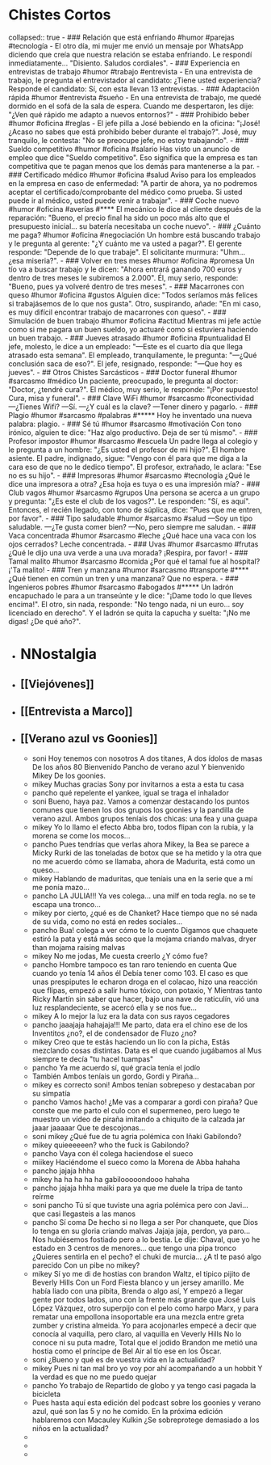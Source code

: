 # Chistes Cortos
collapsed:: true
	- ### Relación que está enfriando #humor #parejas #tecnología
		- El otro día, mi mujer me envió un mensaje por WhatsApp diciendo que creía que nuestra relación se estaba enfriando. Le respondí inmediatamente... "Disiento. Saludos cordiales".
	- ### Experiencia en entrevistas de trabajo #humor #trabajo #entrevista
		- En una entrevista de trabajo, le pregunta el entrevistador al candidato: ¿Tiene usted experiencia? Responde el candidato: Sí, con esta llevan 13 entrevistas.
	- ### Adaptación rápida #humor #entrevista #sueño
		- En una entrevista de trabajo, me quedé dormido en el sofá de la sala de espera. Cuando me despertaron, les dije: "¿Ven qué rápido me adapto a nuevos entornos?"
	- ### Prohibido beber #humor #oficina #reglas
		- El jefe pilla a José bebiendo en la oficina: "¡José! ¿Acaso no sabes que está prohibido beber durante el trabajo?". José, muy tranquilo, le contesta: "No se preocupe jefe, no estoy trabajando".
		- ### Sueldo competitivo #humor #oficina #salario
		  Has visto un anuncio de empleo que dice "Sueldo competitivo". Eso significa que la empresa es tan competitiva que te pagan menos que los demás para mantenerse a la par.
	- ### Certificado médico #humor #oficina #salud
	  Aviso para los empleados en la empresa en caso de enfermedad: "A partir de ahora, ya no podremos aceptar el certificado/comprobante del médico como prueba. Si usted puede ir al médico, usted puede venir a trabajar".
	- ### Coche nuevo #humor #oficina #averías #****
	  El mecánico le dice al cliente después de la reparación: "Bueno, el precio final ha sido un poco más alto que el presupuesto inicial… su batería necesitaba un coche nuevo".
	- ### ¿Cuánto me paga? #humor #oficina #negociación
	  Un hombre está buscando trabajo y le pregunta al gerente: "¿Y cuánto me va usted a pagar?". El gerente responde: "Depende de lo que trabaje". El solicitante murmura: "Uhm… ¿esa miseria?".
	- ### Volver en tres meses #humor #oficina #promesa
	  Un tío va a buscar trabajo y le dicen: "Ahora entrará ganando 700 euros y dentro de tres meses le subiremos a 2.000". Él, muy serio, responde: "Bueno, pues ya volveré dentro de tres meses".
	- ### Macarrones con queso #humor #oficina #gustos
	  Alguien dice: "Todos seríamos más felices si trabajásemos de lo que nos gusta". Otro, suspirando, añade: "En mi caso, es muy difícil encontrar trabajo de macarrones con queso".
	- ### Simulación de buen trabajo #humor #oficina #actitud
	  Mientras mi jefe actúe como si me pagara un buen sueldo, yo actuaré como si estuviera haciendo un buen trabajo.
	- ### Jueves atrasado #humor #oficina #puntualidad
	  El jefe, molesto, le dice a un empleado: "—Este es el cuarto día que llega atrasado esta semana". El empleado, tranquilamente, le pregunta: "—¿Qué conclusión saca de eso?". El jefe, resignado, responde: "—Que hoy es jueves".
	- ## Otros Chistes Sarcásticos
		- ### Doctor funeral #humor #sarcasmo #médico
		  Un paciente, preocupado, le pregunta al doctor: "Doctor, ¿tendré cura?". El médico, muy serio, le responde: "¡Por supuesto! Cura, misa y funeral".
		- ### Clave WiFi #humor #sarcasmo #conectividad
		  —¿Tienes Wifi? —Sí. —¿Y cuál es la clave? —Tener dinero y pagarlo.
		- ### Plagio #humor #sarcasmo #palabras #*****
		  Hoy he inventado una nueva palabra: plagio.
		- ### Sé tú #humor #sarcasmo #motivación
		  Con tono irónico, alguien te dice: "Haz algo productivo. Deja de ser tú mismo".
		- ### Profesor impostor #humor #sarcasmo #escuela
		  Un padre llega al colegio y le pregunta a un hombre: "¿Es usted el profesor de mi hijo?". El hombre asiente. El padre, indignado, sigue: "Vengo con él para que me diga a la cara eso de que no le dedico tiempo". El profesor, extrañado, le aclara: "Ese no es su hijo".
		- ### Impresoras #humor #sarcasmo #tecnología
		  ¿Qué le dice una impresora a otra? ¿Esa hoja es tuya o es una impresión mía?
		- ### Club vagos #humor #sarcasmo #grupos
		  Una persona se acerca a un grupo y pregunta: "¿Es este el club de los vagos?". Le responden: "Sí, es aquí". Entonces, el recién llegado, con tono de súplica, dice: "Pues que me entren, por favor".
		- ### Tipo saludable #humor #sarcasmo #salud
		  —Soy un tipo saludable. —¿Te gusta comer bien? —No, pero siempre me saludan.
		- ### Vaca concentrada #humor #sarcasmo #leche
		  ¿Qué hace una vaca con los ojos cerrados? Leche concentrada.
		- ### Uvas #humor #sarcasmo #frutas
		  ¿Qué le dijo una uva verde a una uva morada? ¡Respira, por favor!
		- ### Tamal malito #humor #sarcasmo #comida
		  ¿Por qué el tamal fue al hospital? ¡'Ta malito!
		- ### Tren y manzana #humor #sarcasmo #transporte #****
		  ¿Qué tienen en común un tren y una manzana? Que no espera.
		- ### Ingenieros pobres #humor #sarcasmo #abogados #*****
		  Un ladrón encapuchado le para a un transeúnte y le dice: "¡Dame todo lo que lleves encima!". El otro, sin nada, responde: "No tengo nada, ni un euro… soy licenciado en derecho". Y el ladrón se quita la capucha y suelta: "¡No me digas! ¿De qué año?".
- # NNostalgia
- ## [[Viejóvenes]]
- ## [[Entrevista a Marco]]
- ## [[Verano azul vs Goonies]]
	- soni Hoy tenemos con nosotros A dos titanes, A dos ídolos de masas De los años 80 Bienvenido Pancho de verano azul Y bienvenido Mikey De los goonies.
	- mikey Muchas gracias Sony por invitarnos a esta a esta tu casa
	- pancho qué repelente el yankee, igual se traga el inhalador
	- soni Bueno, haya paz. Vamos a comenzar destacando los puntos comunes que tienen los dos grupos los goonies y la pandilla de verano azul. Ambos grupos teníais dos chicas: una fea y una guapa
	- mikey Yo lo llamo el efecto Abba bro, todos flipan con la rubia, y la morena se come los mocos...
	- pancho Pues tendrías que verlas ahora Mikey, la Bea se parece a Micky Rurki de las toneladas de botox que se ha metido y la otra que no me acuerdo cómo se llamaba, ahora de Madurita, está como un queso...
	- mikey Hablando de maduritas, que teníais una en la serie que a mí me ponía mazo...
	- pancho LA JULIA!!! Ya ves colega... una milf en toda regla. no se te escapa una tronco...
	- mikey por cierto, ¿qué es de Chanket? Hace tiempo que no sé nada de su vida, como no está en redes sociales...
	- pancho Bua! colega a ver cómo te lo cuento Digamos que chaquete estiró la pata y está más seco que la mojama criando malvas, dryer than mojama raising malvas
	- mikey No me jodas, Me cuesta creerlo ¿Y cómo fue?
	- pancho Hombre tampoco es tan raro teniendo en cuenta Que cuando yo tenía 14 años él Debía tener como 103. El caso es que unas prespiputes le echaron droga en el colacao, hizo una reacción que flipas, empezó a salir humo tóxico, con potaxio, Y Mientras tanto Ricky Martín sin saber que hacer,  bajo una nave de raticulín, vió una luz resplandeciente, se acercó ella y se nos fue...
	- mikey A lo mejor la luz era la data con sus rayos cegadores
	- pancho jaaajaja hahajaja!!! Me parto, data era el chino ese de los Inventitos ¿no?, el de condensador de Fluzo ¿no?
	- mikey Creo que te estás haciendo un lío con la picha, Estás mezclando cosas distintas. Data es el que cuando jugábamos al Mus siempre te decía "tu hacel tuampas"
	- pancho Ya me acuerdo sí, qué gracia tenía el jodío
	- También Ambos teníais un gordo, Gordi y Piraña...
	- mikey es correcto soni! Ambos tenían sobrepeso y destacaban por su simpatía
	- pancho Vamos hacho! ¿Me vas a comparar a gordi con piraña? Que conste que me parto el culo con el supermeneo, pero luego te muestro un vídeo de piraña imitando a chiquito de la calzada jar jaaar jaaaaar Que te descojonas...
	- soni mikey ¿Qué fue de tu agria polémica con Iñaki Gabilondo?
	- mikey quieeeeeen? who the fuck is Gabilondo?
	- pancho Vaya con él colega haciendose el sueco
	- miikey Haciéndome el sueco como la Morena de Abba hahaha
	- pancho jajaja hhha
	- mikey ha ha ha ha ha gabilooooondooo hahaha
	- pancho jajaja hhha maiki para ya que me duele la tripa de tanto reírme
	- soni pancho Tú sí que tuviste una agria polémica pero con Javi... que casi llegasteis a las manos
	- pancho Sí coma De hecho si no llega a ser Por chanquete, que Dios lo tenga en su gloria criando malvas Jajaja jaja, perdon, ya paro... Nos hubiésemos fostiado pero a lo bestia. Le dije: Chaval, que yo he estado en 3 centros de menores... que tengo una pipa tronco ¿Quieres sentirla en el pecho? el chuki de murcia... ¿A tI te pasó algo parecido Con un pibe no mikey?
	- mikey Sí yo me di de hostias con brandon Waltz, el típico pijito de Beverly Hills Con un Ford Fiesta blanco y un jersey amarillo. Me había liado con una pibita, Brenda o algo así, Y empezó a llegar gente por todos lados, uno con la frente más grande que José Luis López Vázquez, otro superpijo con el pelo como harpo Marx, y para rematar una empollona insoportable era una mezcla entre greta zumber y cristina almeida. Yo para acojonarles empecé a decir que conocía al vaquilla, pero claro, al vaquilla en Veverly Hills No lo conoce ni su puta madre, Total que el jodido Brandon me metió una hostia como el príncipe de Bel Air al tío ese en los Óscar.
	- soni ¿Bueno y qué es de vuestra vida en la actualidad?
	- mikey Pues ni tan mal bro yo voy por ahí acompañando a un hobbit Y la verdad es que no me puedo quejar
	- pancho Yo trabajo de Repartido de globo y ya tengo casi pagada la bicicleta
	- Pues hasta aquí esta edición del podcast sobre los goonies y verano azul, qué son las 5 y no he comido. En la próxima edición hablaremos con Macauley Kulkin ¿Se sobreprotege demasiado a los niños en la actualidad?
	-
	-
	-